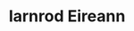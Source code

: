 ---
title: "Iarnrod Eireann"
address: "Sligo Town, Co. Sligo"
tel: "NOVAL"
county: "Sligo"
category: "Rail Services"
type: "Content"
lat: "54.266666412353516"
lng: "-8.483333587646484"
---